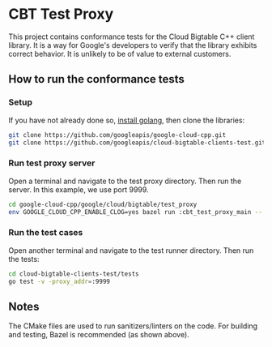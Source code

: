 # CBT Test Proxy

This project contains conformance tests for the Cloud Bigtable C++ client
library. It is a way for Google's developers to verify that the library exhibits
correct behavior. It is unlikely to be of value to external customers.

## How to run the conformance tests

### Setup

If you have not already done so, [install golang](https://go.dev/doc/install),
then clone the libraries:

```sh
git clone https://github.com/googleapis/google-cloud-cpp.git
git clone https://github.com/googleapis/cloud-bigtable-clients-test.git
```

### Run test proxy server

Open a terminal and navigate to the test proxy directory. Then run the server.
In this example, we use port 9999.

```sh
cd google-cloud-cpp/google/cloud/bigtable/test_proxy
env GOOGLE_CLOUD_CPP_ENABLE_CLOG=yes bazel run :cbt_test_proxy_main -- 9999
```

### Run the test cases

Open another terminal and navigate to the test runner directory. Then run the
tests:

```sh
cd cloud-bigtable-clients-test/tests
go test -v -proxy_addr=:9999
```

## Notes

The CMake files are used to run sanitizers/linters on the code. For building
and testing, Bazel is recommended (as shown above).
